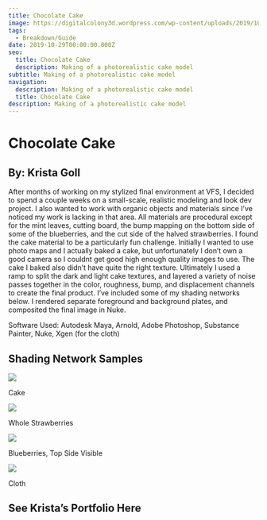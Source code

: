 ```yaml
---
title: Chocolate Cake
image: https://digitalcolony3d.wordpress.com/wp-content/uploads/2019/10/finalcompedrender.png?w=761&h=510&crop=1
tags:
  - Breakdown/Guide
date: 2019-10-29T00:00:00.000Z
seo:
  title: Chocolate Cake
  description: Making of a photorealistic cake model
subtitle: Making of a photorealistic cake model
navigation:
  description: Making of a photorealistic cake model
  title: Chocolate Cake
description: Making of a photorealistic cake model
---
```


# Chocolate Cake

## By: Krista Goll

After months of working on my stylized final environment at VFS, I decided to spend a couple weeks on a small-scale, realistic modeling and look dev project. I also wanted to work with organic objects and materials since I’ve noticed my work is lacking in that area. All materials are procedural except for the mint leaves, cutting board, the bump mapping on the bottom side of some of the blueberries, and the cut side of the halved strawberries. I found the cake material to be a particularly fun challenge. Initially I wanted to use photo maps and I actually baked a cake, but unfortunately I don’t own a good camera so I couldnt get good high enough quality images to use. The cake I baked also didn’t have quite the right texture. Ultimately I used a ramp to split the dark and light cake textures, and layered a variety of noise passes together in the color, roughness, bump, and displacement channels to create the final product. I’ve included some of my shading networks below. I rendered separate foreground and background plates, and composited the final image in Nuke.

Software Used: Autodesk Maya, Arnold, Adobe Photoshop, Substance Painter, Nuke, Xgen (for the cloth)

## Shading Network Samples

![](https://digitalcolony3d.wordpress.com/wp-content/uploads/2019/10/cakemat.jpg?w=830)

Cake

![](https://digitalcolony3d.wordpress.com/wp-content/uploads/2019/10/strawberrywhole_shadingnetwork.jpg?w=1024)

Whole Strawberries

![](https://digitalcolony3d.wordpress.com/wp-content/uploads/2019/10/blueberry_shadingnetwork.jpg?w=1024)

Blueberries, Top Side Visible

![](https://digitalcolony3d.wordpress.com/wp-content/uploads/2019/10/cloth_shadingnetwork.jpg?w=1024)

Cloth

## See Krista’s Portfolio Here
